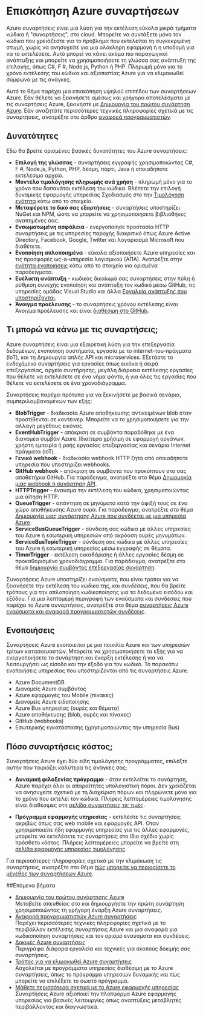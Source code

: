 <properties
   pageTitle="Azure συναρτήσεις Επισκόπηση | Microsoft Azure"
   description="Κατανόηση πώς μπορείτε να χρησιμοποιήσετε συναρτήσεις Azure για να βελτιστοποιήσετε ασύγχρονης φόρτους εργασίας σε λεπτά."
   services="functions"
   documentationCenter="na"
   authors="mattchenderson"
   manager="erikre"
   editor=""
   tags=""
   keywords="Azure συναρτήσεις, συναρτήσεις, Επεξεργασία συμβάντος, webhooks, δυναμική υπολογισμού, χωρίς αρχιτεκτονικής"/>

<tags
   ms.service="functions"
   ms.devlang="multiple"
   ms.topic="get-started-article"
   ms.tgt_pltfrm="multiple"
   ms.workload="na"
   ms.date="08/29/2016"
   ms.author="cfowler;mahender;glenga"/>
   
   
# <a name="azure-functions-overview"></a>Επισκόπηση Azure συναρτήσεων

Azure συναρτήσεις είναι μια λύση για την εκτέλεση εύκολα μικρά τμήματα κώδικα ή "συναρτήσεις", στο cloud. Μπορείτε να συντάξετε μόνο τον κώδικα που χρειάζεστε για το πρόβλημα που εκτελείται τη συγκεκριμένη στιγμή, χωρίς να ανησυχείτε για μια ολόκληρη εφαρμογή ή η υποδομή για να το εκτελέσετε. Αυτό μπορεί να κάνει ακόμα πιο παραγωγικοί ανάπτυξης και μπορείτε να χρησιμοποιήσετε τη γλώσσα σας ανάπτυξη της επιλογής, όπως C#, F #, Node.js, Python ή PHP. Πληρωμή μόνο για το χρόνο εκτέλεσης του κώδικα και αξιοπιστίας Azure για να κλιμακωθεί σύμφωνα με τις ανάγκες.

Αυτό το θέμα παρέχει μια επισκόπηση υψηλού επιπέδου των συναρτήσεων Azure. Εάν θέλετε να ξεκινήσετε αμέσως και γρήγορα αποτελέσματα με τις συναρτήσεις Azure, ξεκινήστε με [Δημιουργία του πρώτου συνάρτηση Azure](functions-create-first-azure-function.md). Εάν αναζητάτε περισσότερες τεχνικές πληροφορίες σχετικά με τις συναρτήσεις, ανατρέξτε στο άρθρο [αναφορά προγραμματιστών](functions-reference.md).

## <a name="features"></a>Δυνατότητες

Εδώ θα βρείτε ορισμένες βασικές δυνατότητες του Azure συναρτήσεις:
    
* **Επιλογή της γλώσσας** - συναρτήσεις εγγραφής χρησιμοποιώντας C#, F #, Node.js, Python, PHP, δέσμη, πάρτι, Java ή οποιαδήποτε εκτελέσιμο αρχείο.
* **Μοντέλο τιμολόγησης πληρωμής ανά χρήση** - πληρωμή μόνο για το χρόνο που δαπανάται εκτέλεση του κώδικα. Βλέπετε την επιλογή δυναμικής εφαρμογής υπηρεσίας Σχεδιασμός στο την [Τιμολόγηση ενότητα](#pricing) κάτω από το στοιχείο.  
* **Μεταφέρετε το δικό σας εξαρτήσεις** - συναρτήσεις υποστηρίζει NuGet και NPM, ώστε να μπορείτε να χρησιμοποιήσετε βιβλιοθήκες αγαπημένες σας.  
* **Ενσωματωμένη ασφάλεια** - ενεργοποίησε προστασία HTTP συναρτήσεις με τις υπηρεσίες παροχής διακριτικό όπως Azure Active Directory, Facebook, Google, Twitter και λογαριασμό Microsoft που διαθέτετε.  
* **Ενοποίηση απλοποιημένα** - εύκολα αξιοποιήσετε Azure υπηρεσίες και τις προσφορές ως-a-υπηρεσία λογισμικού (ΑΠΑ). Ανατρέξτε στην [ενότητα ενοποιήσεις](#integrations) κάτω από το στοιχείο για ορισμένα παραδείγματα.  
* **Ευέλικτη ανάπτυξη** - κωδικός δικαίωμά σας συναρτήσεις στην πύλη ή ρύθμιση συνεχής ενοποίηση και ανάπτυξη τον κωδικό μέσω GitHub, τις υπηρεσίες ομάδας Visual Studio και άλλα [Εργαλεία ανάπτυξης που υποστηρίζονται](../app-service-web/web-sites-deploy.md#deploy-using-an-ide).  
* **Άνοιγμα προέλευσης** - το συναρτήσεις χρόνου εκτέλεσης είναι Άνοιγμα προέλευσης και είναι [διαθέσιμη στο GitHub](https://github.com/azure/azure-webjobs-sdk-script).  

## <a name="what-can-i-do-with-functions"></a>Τι μπορώ να κάνω με τις συναρτήσεις;

Azure συναρτήσεις είναι μια εξαιρετική λύση για την επεξεργασία δεδομένων, ενοποίηση συστήματα, εργασία με το internet-του-πράγματα (IoT), και τη Δημιουργία απλής API και microservices. Εξετάστε το ενδεχόμενο συναρτήσεις για εργασίες όπως εικόνα ή σειρά επεξεργασίας, αρχείο συντήρησης, μεγάλη διάρκεια εκτέλεσης εργασίες που θέλετε να εκτελέσετε σε ένα νήμα φόντο, ή για όλες τις εργασίες που θέλετε να εκτελέσετε σε ένα χρονοδιάγραμμα. 

Συναρτήσεις παρέχει πρότυπα για να ξεκινήσετε με βασικά σενάρια, συμπεριλαμβανομένων των εξής:

* **BlobTrigger** - διαδικασία Azure αποθήκευσης αντικειμένων blob όταν προστίθενται σε κοντέινερ. Μπορείτε να το χρησιμοποιήσετε για την αλλαγή μεγέθους εικόνας.
* **EventHubTrigger** - απόκριση σε συμβάντα παραδόθηκε με ένα διανομέα συμβάν Azure. Ιδιαίτερα χρήσιμη σε εφαρμογή οργάνων, χρήστη εμπειρία ή ροής εργασίας επεξεργασίας και σενάρια Internet πράγματα (IoT).
* **Γενικό webhook** - διαδικασία webhook HTTP ζητά από οποιαδήποτε υπηρεσία που υποστηρίζει webhooks.
* **GitHub webhook** - απόκριση σε συμβάντα που προκύπτουν στο σας αποθετήρια GitHub. Για παράδειγμα, ανατρέξτε στο θέμα [Δημιουργία μιας webhook ή συνάρτηση API](functions-create-a-web-hook-or-api-function.md).
* **HTTPTrigger** - έναυσμα την εκτέλεση του κώδικα, χρησιμοποιώντας μια αίτηση HTTP.
* **QueueTrigger** - απάντηση σε μηνύματα κατά την άφιξή τους σε ένα χώρο αποθήκευσης Azure ουρά. Για παράδειγμα, ανατρέξτε στο θέμα [Δημιουργία μιας συνάρτησης Azure που συνδέεται με μια υπηρεσία Azure](functions-create-an-azure-connected-function.md).
* **ServiceBusQueueTrigger** - σύνδεση σας κώδικα με άλλες υπηρεσίες του Azure ή εσωτερική υπηρεσιών από ακρόαση ουρές μηνυμάτων. 
* **ServiceBusTopicTrigger** - σύνδεση σας κώδικα με άλλες υπηρεσίες του Azure ή εσωτερική υπηρεσίες μέσω εγγραφής σε θέματα. 
* **TimerTrigger** - εκτέλεση εκκαθάρισης ή άλλες εργασίες δέσμη σε προκαθορισμένο χρονοδιάγραμμα. Για παράδειγμα, ανατρέξτε στο θέμα [δημιουργία συμβάντος επεξεργασίας συνάρτηση](functions-create-an-event-processing-function.md).

Συναρτήσεις Azure υποστηρίζει *εναύσματα*, που είναι τρόποι για να ξεκινήσετε την εκτέλεση του κώδικα της, και *συνδέσεις*, που θα βρείτε τρόπους για την απλοποίηση κωδικοποίησης για τα δεδομένα εισόδου και εξόδου. Για μια λεπτομερή περιγραφή των εναύσματα και συνδέσεις που παρέχει το Azure συναρτήσεις, ανατρέξτε στο θέμα [συναρτήσεις Azure εναύσματα και αναφορά προγραμματιστών συνδέσεις](functions-triggers-bindings.md).


## <a name="integrations"></a>Ενοποιήσεις

Συναρτήσεις Azure ενοποιείται με μια ποικιλία Azure και των υπηρεσιών τρίτων κατασκευαστών. Μπορείτε να χρησιμοποιήσετε τα εξής για να ενεργοποιήσετε το συνάρτηση και έναρξη εκτέλεσης ή για να λειτουργήσει ως είσοδο και την έξοδο για τον κωδικό. Το παρακάτω ενοποιήσεις υπηρεσίας που υποστηρίζονται από τις συναρτήσεις Azure. 

* Azure DocumentDB
* Διανομείς Azure συμβάντος 
* Azure εφαρμογές του Mobile (πίνακες)
* Διανομείς Azure ειδοποίησης
* Azure Bus υπηρεσίας (ουρές και θέματα)
* Azure αποθήκευσης (blob, ουρές και πίνακες) 
* GitHub (webhooks)
* Εσωτερικής εγκατάστασης (χρησιμοποιώντας την υπηρεσία Bus)

## <a name="pricing"></a>Πόσο συναρτήσεις κόστος;

Συναρτήσεις Azure έχει δύο είδη τιμολόγησης προγράμματος, επιλέξτε αυτήν που ταιριάζει καλύτερα τις ανάγκες σας: 

* **Δυναμική φιλοξενίας πρόγραμμα** - όταν εκτελείται το συνάρτηση, Azure παρέχει όλοι οι απαραίτητες υπολογιστική πόροι. Δεν χρειάζεται να ανησυχείτε σχετικά με τη διαχείριση πόρων και πληρώνετε μόνο για το χρόνο που εκτελεί τον κώδικα. Πλήρεις λεπτομέρειες τιμολόγησης είναι διαθέσιμες στη [σελίδα συναρτήσεις τις τιμές](/pricing/details/functions). 

* **Πρόγραμμα εφαρμογής υπηρεσίας** - εκτελέστε τις συναρτήσεις ακριβώς όπως σας web mobile και εφαρμογές API. Όταν χρησιμοποιείτε ήδη εφαρμογής υπηρεσίας για τις άλλες εφαρμογές, μπορείτε να εκτελέσετε τις συναρτήσεις στο ίδιο σχέδιο χωρίς πρόσθετο κόστος. Πλήρεις λεπτομέρειες μπορείτε να βρείτε στη [σελίδα εφαρμογής υπηρεσίας τιμολόγησης](/pricing/details/app-service/).

Για περισσότερες πληροφορίες σχετικά με την κλιμάκωση τις συναρτήσεις, ανατρέξτε στο θέμα [πώς μπορείτε να περιορίσετε το μέγεθος των συναρτήσεων Azure](functions-scale.md).

##<a name="next-steps"></a>Επόμενα βήματα

+ [Δημιουργία του πρώτου συνάρτησης Azure](functions-create-first-azure-function.md)  
Μεταβείτε απευθείας στο και δημιουργήστε την πρώτη συνάρτηση χρησιμοποιώντας τη γρήγορη έναρξη Azure συναρτήσεις. 
+ [Αναφορά προγραμματιστών Azure συναρτήσεις](functions-reference.md)  
Παρέχει περισσότερες τεχνικές πληροφορίες σχετικά με το περιβάλλον εκτέλεσης συναρτήσεις Azure και μια αναφορά για κωδικοποίηση συναρτήσεις και τον ορισμό εναύσματα και συνδέσεις.
+ [Δοκιμές Azure συναρτήσεις](functions-test-a-function.md)  
Περιγράφει διάφορα εργαλεία και τεχνικές για σκοπούς δοκιμής σας συναρτήσεις.
+ [Τρόπος για να κλιμακωθεί Azure συναρτήσεις](functions-scale.md)  
Ασχολείται με προγράμματα υπηρεσίας διαθέσιμη με το Azure συναρτήσεις, όπως το πρόγραμμα υπηρεσιών δυναμικής και πώς μπορείτε να επιλέξετε το σωστό πρόγραμμα. 
+ [Μάθετε περισσότερα σχετικά με το Azure εφαρμογής υπηρεσίας](../app-service/app-service-value-prop-what-is.md)  
Συναρτήσεις Azure αξιοποιεί την πλατφόρμα Azure εφαρμογής υπηρεσίας για βασικές λειτουργίες όπως αναπτύξεις μεταβλητές περιβάλλοντος και διαγνωστικά. 